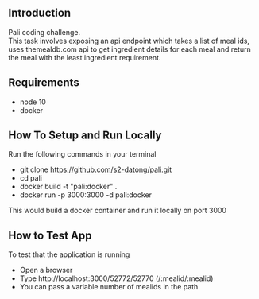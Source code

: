 ## Introduction
Pali coding challenge.  
This task involves exposing an api endpoint which takes a list of meal ids, uses themealdb.com api to get ingredient details for each meal and return the meal with the least ingredient requirement.

## Requirements
- node 10
- docker

## How To Setup and Run Locally
Run the following commands in your terminal

- git clone https://github.com/s2-datong/pali.git
- cd pali
- docker build -t "pali:docker" .
- docker run -p 3000:3000 -d pali:docker

This would build a docker container and run it locally on port 3000

## How to Test App
To test that the application is running

- Open a browser
- Type http://localhost:3000/52772/52770 (/:mealid/:mealid)
- You can pass a variable number of mealids in the path